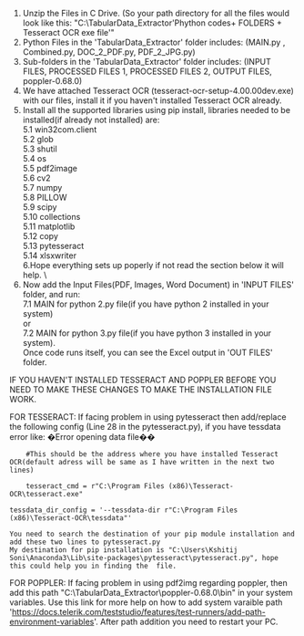 1. Unzip the Files in C Drive. (So your path directory for all the files would look like this: "C:\TabularData_Extractor\'Phython codes+ FOLDERS + Tesseract OCR exe file'"
2. Python Files in the 'TabularData_Extractor' folder includes: (MAIN.py , Combined.py, DOC_2_PDF.py, PDF_2_JPG.py)
3. Sub-folders in the 'TabularData_Extractor' folder includes: (INPUT FILES, PROCESSED FILES 1, PROCESSED FILES 2, OUTPUT FILES, poppler-0.68.0)
4. We have attached Tesseract OCR (tesseract-ocr-setup-4.00.00dev.exe) with our files, install it if you haven't installed Tesseract OCR already.
5. Install all the supported libraries using pip install, libraries needed to be installed(if already not installed) are:\
   5.1 win32com.client\
   5.2 glob\
   5.3 shutil\
   5.4 os\
   5.5 pdf2image\
   5.6 cv2\
   5.7 numpy\
   5.8 PILLOW\
   5.9 scipy\
   5.10 collections\
   5.11 matplotlib\
   5.12 copy\
   5.13 pytesseract\
   5.14 xlsxwriter\
6.Hope everything sets up poperly if not read the section below it will help. \
7. Now add the Input Files(PDF, Images, Word Document) in 'INPUT FILES' folder, and run: \
  7.1 MAIN for python 2.py file(if you have python 2 installed in your system) \
		or \
  7.2 MAIN for python 3.py file(if you have python 3 installed in your system). \
   Once code runs itself, you can see the Excel output in 'OUT FILES' folder.



IF YOU HAVEN'T INSTALLED TESSERACT AND POPPLER BEFORE YOU NEED TO MAKE THESE CHANGES TO MAKE THE INSTALLATION FILE WORK.

FOR TESSERACT: 
If facing problem in using pytesseract then add/replace the following config (Line 28 in the pytesseract.py), if you have tessdata error like: �Error opening data file�� 
        
        #This should be the address where you have installed Tesseract OCR(default adress will be same as I have written in the next two lines)
	
        tesseract_cmd = r"C:\Program Files (x86)\Tesseract-OCR\tesseract.exe"
  
	tessdata_dir_config = '--tessdata-dir r"C:\Program Files (x86)\Tesseract-OCR\tessdata"'

	You need to search the destination of your pip module installation and add these two lines to pytesseract.py
	My destination for pip installation is "C:\Users\Kshitij Soni\Anaconda3\Lib\site-packages\pytesseract\pytesseract.py", hope this could help you in finding the  file.


FOR POPPLER: 
If facing problem in using pdf2img regarding poppler, then add this path "C:\TabularData_Extractor\poppler-0.68.0\bin\"  in your system variables. Use this link for more help on how to add system varaible path 'https://docs.telerik.com/teststudio/features/test-runners/add-path-environment-variables'. After path addition you need to restart your PC.


